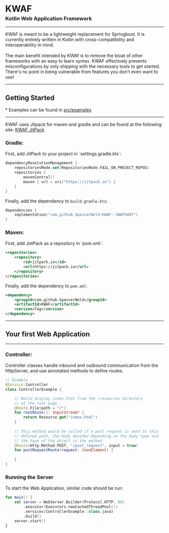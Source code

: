 <h1>KWAF</h1>
<h3 style="margin-top:-15px;">Kotlin Web Application Framework</h3>
<hr>
KWAF is meant to be a lightweight replacement for Springboot. It is currently entirely written in Kotlin with cross-compatibility and interoperability in mind.
<br>
<br>
The main benefit intended by KWAf is to remove the bloat of other frameworks with an easy to learn syntax. KWAF effectively prevents misconfigurations by only shipping with the necessary tools to get started. There's no point in being vulnerable from features you don't even want to use!
<hr>
<h2>Getting Started</h2>
* Examples can be found in <a href="https://github.com/SpencerNold/KWAF/tree/main/src/examples">src/examples</a>
<hr>
KWAF uses Jitpack for maven and gradle and can be found at the following site:
<a href="https://jitpack.io/#SpencerNold/KWAF">KWAF JitPack</a>

<h3>Gradle:</h3>
First, add JitPack to your project in `settings.gradle.kts`:

``` kotlin
dependencyResolutionManagement {
    repositoriesMode.set(RepositoriesMode.FAIL_ON_PROJECT_REPOS)
    repositories {
        mavenCentral()
        maven { url = uri("https://jitpack.io") }
    }
}

```
Finally, add the dependency to `build.gradle.kts`:

``` kotlin
dependencies {
    implementation("com.github.SpencerNold:KWAF:-SNAPSHOT")
}
```

<h3>Maven:</h3>
First, add JotPack as a repository in `pom.xml`:

``` xml
<repositories>
    <repository>
        <id>jitpack.io</id>
        <url>https://jitpack.io</url>
    </repository>
</repositories>
```
Finally, add the dependency to `pom.xml`:

``` xml
<dependency>
    <groupId>com.github.SpencerNold</groupId>
    <artifactId>KWAF</artifactId>
    <version>Tag</version>
</dependency>
```

<hr>
<h2>Your first Web Application</h2>
<hr>
<h3>Controller:</h3>
Controller classes handle inbound and outbound communication from the HttpServer, and use annotated methods to define routes.

``` kotlin
// Example
@Service.Controller
class ControllerExample {

    // Would display index.html from the /resources directory
    // at the root page.
    @Route.File(path = "/")
    fun rootRoute(): InputStream? {
        return Resource.get("index.html")
    }
    
    // This method would be called if a post request is sent to this
    // defined path, the body decoded depending on the body type and
    // the type of the object in the method
    @Route(Http.Method.POST, "/post_request", input = true)
    fun postRequestRoute(request: JsonElement) {
        
    }
}
```

<h3>Running the Server</h3>
To start the Web Application, similar code should be run:

``` kotlin
fun main() {
    val server = WebServer.Builder(Protocol.HTTP, 80)
        .executor(Executors.newCachedThreadPool())
        .services(ControllerExample::class.java)
        .build()
    server.start()
}
```
